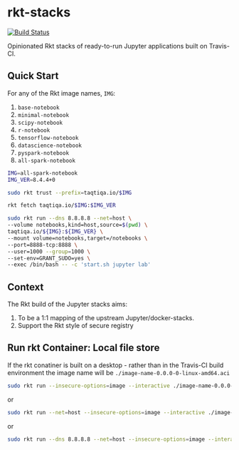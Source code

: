 # rkt-stacks

[![Build Status](https://travis-ci.org/taqtiqa/rkt-stacks.svg?branch=master)](https://travis-ci.org/taqtiqa/rkt-stacks)

Opinionated Rkt stacks of ready-to-run Jupyter applications built on Travis-CI.

## Quick Start
For any of the Rkt image names, `IMG`:

1. `base-notebook`
1. `minimal-notebook`
1. `scipy-notebook`
1. `r-notebook`
1. `tensorflow-notebook`
1. `datascience-notebook`
1. `pyspark-notebook`
1. `all-spark-notebook`

````bash
IMG=all-spark-notebook
IMG_VER=8.4.4+0

sudo rkt trust --prefix=taqtiqa.io/$IMG

rkt fetch taqtiqa.io/$IMG:$IMG_VER

sudo rkt run --dns 8.8.8.8 --net=host \
--volume notebooks,kind=host,source=$(pwd) \
taqtiqa.io/${IMG}:${IMG_VER} \
--mount volume=notebooks,target=/notebooks \
--port=8888-tcp:8888 \
--user=1000 --group=1000 \
--set-env=GRANT_SUDO=yes \
--exec /bin/bash -- -c 'start.sh jupyter lab'
````

## Context
The Rkt build of the Jupyter stacks aims:

1. To be a 1:1 mapping of the upstream Jupyter/docker-stacks.
1. Support the Rkt style of secure registry

## Run rkt Container: Local file store
If the rkt conatiner is built on a desktop - rather than in the Travis-CI
build environment the image name will be `./image-name-0.0.0-0-linux-amd64.aci`
````bash
sudo rkt run --insecure-options=image --interactive ./image-name-0.0.0-0-linux-amd64.aci --exec bash
````
or 
````bash
sudo rkt run --net=host --insecure-options=image --interactive ./image-name-0.0.0-0-linux-amd64.aci --exec bash
````
or
````bash
sudo rkt run --dns 8.8.8.8 --net=host --insecure-options=image --interactive ./image-name-0.0.0-0-linux-amd64.aci --exec bash
````
